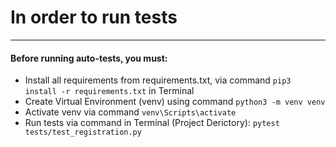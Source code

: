 # In order to run tests

***

#### Before running auto-tests, you must:

* Install all requirements from requirements.txt, via command ``pip3 install -r requirements.txt`` in Terminal
* Create Virtual Environment (venv) using command ```python3 -m venv venv```
* Activate venv via command ``venv\Scripts\activate``
* Run tests via command in Terminal (Project Derictory): ``pytest tests/test_registration.py``
